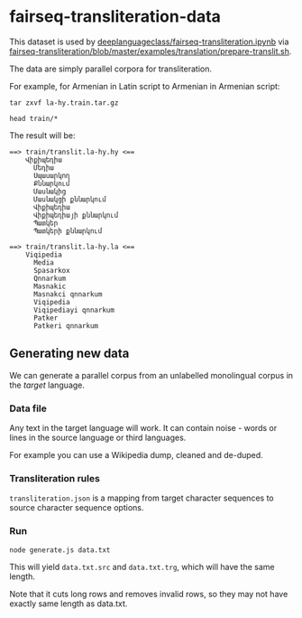 # fairseq-transliteration-data

This dataset is used by [deeplanguageclass/fairseq-transliteration.ipynb](https://github.com/deeplanguageclass/fairseq-transliteration.ipynb) via [fairseq-transliteration/blob/master/examples/translation/prepare-translit.sh](https://github.com/deeplanguageclass/fairseq-transliteration/blob/master/examples/translation/prepare-translit.sh).

The data are simply parallel corpora for transliteration.

For example, for Armenian in Latin script to Armenian in Armenian script:
```
tar zxvf la-hy.train.tar.gz

head train/*
```

The result will be:
```
==> train/translit.la-hy.hy <==
    Վիքիպեդիա
      Մեդիա
      Սպասարկող
      Քննարկում
      Մասնակից
      Մասնակցի քննարկում
      Վիքիպեդիա
      Վիքիպեդիայի քննարկում
      Պատկեր
      Պատկերի քննարկում

==> train/translit.la-hy.la <==
    Viqipedia
      Media
      Spasarkox
      Qnnarkum
      Masnakic
      Masnakci qnnarkum
      Viqipedia
      Viqipediayi qnnarkum
      Patker
      Patkeri qnnarkum
```

## Generating new data

We can generate a parallel corpus from an unlabelled monolingual corpus in the *target* language.

### Data file

Any text in the target language will work.  It can contain noise - words or lines in the source language or third languages.

For example you can use a Wikipedia dump, cleaned and de-duped.

### Transliteration rules

`transliteration.json` is a mapping from target character sequences to source character sequence options.

### Run
```
node generate.js data.txt 
```
This will yield `data.txt.src` and `data.txt.trg`, which will have the same length.

Note that it cuts long rows and removes invalid rows, so they may not have exactly same length as data.txt.
